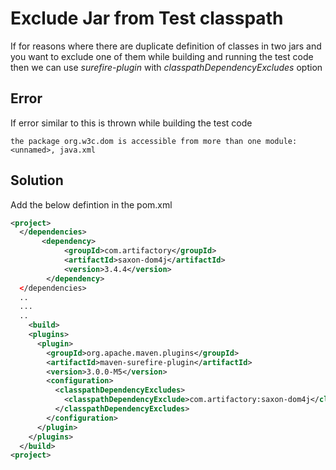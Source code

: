 # Exclude Jar from Test classpath
If for reasons where there are duplicate definition of classes in two jars and you want to exclude one of them while building and running the test code then we can use *surefire-plugin* with *classpathDependencyExcludes* option

## Error
If error similar to this is thrown while building the test code

```
the package org.w3c.dom is accessible from more than one module: <unnamed>, java.xml
```

## Solution

Add the below defintion in the pom.xml

```xml
<project>
  </dependencies>
       <dependency>
            <groupId>com.artifactory</groupId>
            <artifactId>saxon-dom4j</artifactId>
            <version>3.4.4</version>            
        </dependency>       
  </dependencies>
  ..
  ...
  ..
	<build>
    <plugins>
      <plugin>
        <groupId>org.apache.maven.plugins</groupId>
        <artifactId>maven-surefire-plugin</artifactId>
        <version>3.0.0-M5</version>
        <configuration>
          <classpathDependencyExcludes>
            <classpathDependencyExclude>com.artifactory:saxon-dom4j</classpathDependencyExclude>
          </classpathDependencyExcludes>
        </configuration>
      </plugin>
    </plugins>
  </build>
<project>  
```